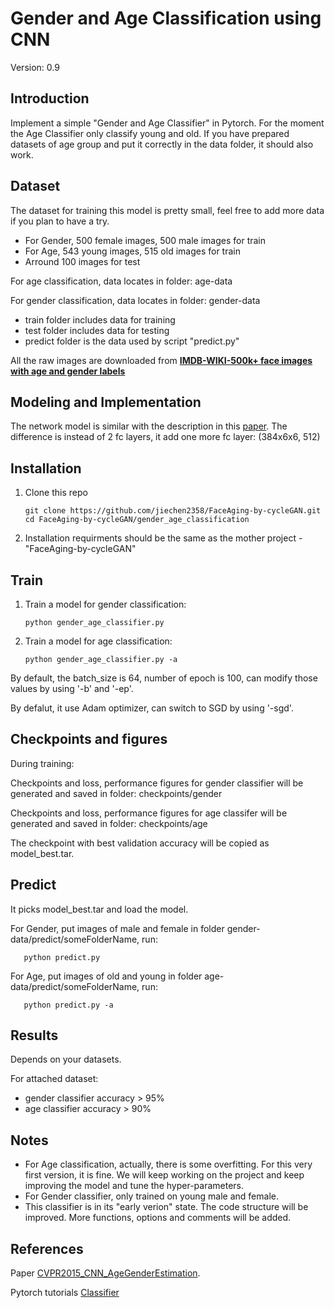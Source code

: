 # Gender and Age Classification using CNN

Version: 0.9

## Introduction
Implement a simple "Gender and Age Classifier" in Pytorch. For the moment the Age Classifier only classify young and old. If you have prepared datasets of age group and put it correctly in the data folder, it should also work.

## Dataset
The dataset for training this model is pretty small, feel free to add more data if you plan to have a try.

* For Gender, 500 female images, 500 male images for train
* For Age, 543 young images, 515 old images for train
* Arround 100 images for test

For age classification, data locates in folder: age-data

For gender classification, data locates in folder: gender-data
* train folder includes data for training
* test folder includes data for testing
* predict folder is the data used by script "predict.py"

All the raw images are downloaded from [**IMDB-WIKI-500k+ face images with age and gender labels**](https://data.vision.ee.ethz.ch/cvl/rrothe/imdb-wiki/)

## Modeling and Implementation
The network model is similar with the description in this [paper](https://talhassner.github.io/home/projects/cnn_agegender/CVPR2015_CNN_AgeGenderEstimation.pdf).
The difference is instead of 2 fc layers, it add one more fc layer: (384x6x6, 512)

## Installation
1. Clone this repo

       git clone https://github.com/jiechen2358/FaceAging-by-cycleGAN.git
       cd FaceAging-by-cycleGAN/gender_age_classification
   
2. Installation requirments should be the same as the mother project - "FaceAging-by-cycleGAN"

## Train
1. Train a model for gender classification:

       python gender_age_classifier.py 
   
2. Train a model for age classification:

       python gender_age_classifier.py -a
   
By default, the batch_size is 64, number of epoch is 100, can modify those values by using '-b' and '-ep'.

By defalut, it use Adam optimizer, can switch to SGD by using '-sgd'.

## Checkpoints and figures

   During training:
   
   Checkpoints and loss, performance figures for gender classifier will be generated and saved in folder: checkpoints/gender
   
   Checkpoints and loss, performance figures for age classifer will be generated and saved in folder: checkpoints/age

   The checkpoint with best validation accuracy will be copied as model_best.tar.

## Predict

   It picks model_best.tar and load the model.

   For Gender, put images of male and female in folder gender-data/predict/someFolderName, run:
   
       python predict.py
   
   For Age, put images of old and young in folder age-data/predict/someFolderName, run:
   
       python predict.py -a
   

## Results

   Depends on your datasets.
   
   For attached dataset:
   * gender classifier accuracy > 95%
   * age classifier accuracy > 90%
   
## Notes
   * For Age classification, actually, there is some overfitting. For this very first version, it is fine. We will keep working on the project and keep improving the model and tune the hyper-parameters.
   * For Gender classifier, only trained on young male and female.
   * This classifier is in its "early verion" state. The code structure will be improved. More functions, options and comments will be added.

## References

Paper [CVPR2015_CNN_AgeGenderEstimation](https://talhassner.github.io/home/projects/cnn_agegender/CVPR2015_CNN_AgeGenderEstimation.pdf).

Pytorch tutorials [Classifier](https://pytorch.org/tutorials/beginner/blitz/cifar10_tutorial.html#sphx-glr-beginner-blitz-cifar10-tutorial-py)
